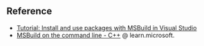 
## Reference

- [Tutorial: Install and use packages with MSBuild in Visual Studio](https://learn.microsoft.com/en-us/vcpkg/get_started/get-started-msbuild)
- [MSBuild on the command line - C++](https://learn.microsoft.com/en-us/cpp/build/msbuild-visual-cpp) @ learn.microsoft.